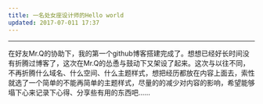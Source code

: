 ```yaml
---
title: 一名处女座设计师的Hello world
updated: 2017-07-011 17:37
---
```


- - - -
在好友Mr.Q的协助下，我的第一个github博客搭建完成了。想想已经好长时间没有折腾过博客了，这次在Mr.Q的怂恿与鼓动下又架设了起来。这次与以往不同，不再折腾什么域名、什么空间、什么主题样式，想把经历都放在内容上面去，索性就选了一个简单的不能再简单的主题样式，尽量的的减少对内容的影响，希望能够塌下心来记录下心得、分享些有用的东西吧……
